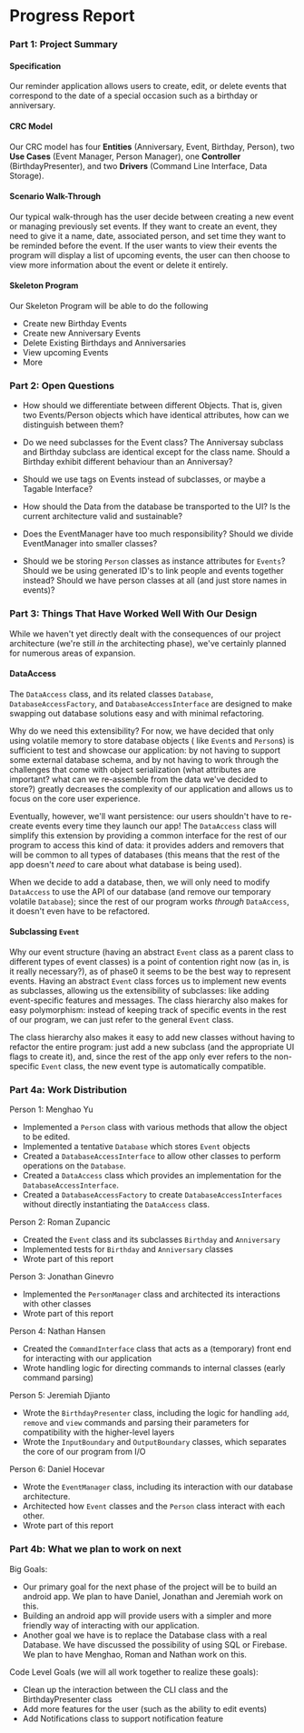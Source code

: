 # Progress Report

### Part 1: Project Summary

#### Specification

Our reminder application allows users to create, edit, or delete events that correspond to the date of a special occasion such as a birthday or anniversary.

#### CRC Model

Our CRC model has four **Entities** (Anniversary, Event, Birthday, Person), two **Use Cases** (Event Manager, Person Manager), one **Controller** (BirthdayPresenter), and two **Drivers** (Command Line Interface, Data Storage).

#### Scenario Walk-Through

Our typical walk-through has the user decide between creating a new event or managing previously set events. If they want to create an event, they need to give it a name, date, associated person, and set time they want to be reminded before the event. If the user wants to view their events the program will display a list of upcoming events, the user can then choose to view more information about the event or delete it entirely.

#### Skeleton Program

Our Skeleton Program will be able to do the following

- Create new Birthday Events
- Create new Anniversary Events
- Delete Existing Birthdays and Anniversaries
- View upcoming Events
- More

### Part 2: Open Questions

- How should we differentiate between different Objects. That is, given two Events/Person objects which have identical attributes, how can we distinguish between them?

- Do we need subclasses for the Event class? The Anniversay subclass and Birthday subclass are identical except for the class name. Should a Birthday exhibit different behaviour than an Anniversay?

- Should we use tags on Events instead of subclasses, or maybe a Tagable Interface?

- How should the Data from the database be transported to the UI? Is the current architecture valid and sustainable?

- Does the EventManager have too much responsibility? Should we divide EventManager into smaller classes?

- Should we be storing `Person` classes as instance attributes for `Events`? Should we be using generated ID's to link people and events together instead? Should we have person classes at all (and just store names in events)?

### Part 3: Things That Have Worked Well With Our Design

While we haven't yet directly dealt with the consequences of our project architecture (we're still _in_ the architecting
phase), we've certainly planned for numerous areas of expansion.

#### DataAccess

The `DataAccess` class, and its related classes `Database`, `DatabaseAccessFactory`, and `DatabaseAccessInterface` are
designed to make swapping out database solutions easy and with minimal refactoring.

Why do we need this extensibility? For now, we have decided that only using volatile memory to store database objects (
like `Event`s and `Person`s) is sufficient to test and showcase our application: by not having to support some external
database schema, and by not having to work through the challenges that come with object serialization (what attributes
are important? what can we re-assemble from the data we've decided to store?) greatly decreases the complexity of our
application and allows us to focus on the core user experience.

Eventually, however, we'll want persistence: our users shouldn't have to re-create events every time they launch our
app! The `DataAccess` class will simplify this extension by providing a common interface for the rest of our program to
access this kind of data: it provides adders and removers that will be common to all types of databases (this means that
the rest of the app doesn't _need_ to care about what database is being used).

When we decide to add a database, then, we will only need to modify `DataAccess` to use the API of our
database (and remove our temporary volatile `Database`); since the rest of our program works _through_ `DataAccess`, it
doesn't even have to be refactored.

#### Subclassing `Event`

Why our event structure (having an abstract `Event` class as a parent class to different types of event classes) is a
point of contention right now (as in, is it really necessary?), as of phase0 it seems to be the best way to represent
events. Having an abstract `Event` class forces us to implement new events as subclasses, allowing us the extensibility
of subclasses: like adding event-specific features and messages. The class hierarchy also makes for easy polymorphism: 
instead of keeping track of specific events in the rest of our program, we can just refer to the general `Event` class.

The class hierarchy also makes it easy to add new classes without having to refactor the entire program: just add a new
subclass (and the appropriate UI flags to create it), and, since the rest of the app only ever refers to the
non-specific `Event` class, the new event type is automatically compatible.

### Part 4a: Work Distribution

Person 1: Menghao Yu

- Implemented a `Person` class with various methods that allow the object to be edited.
- Implemented a tentative `Database` which stores `Event` objects
- Created a `DatabaseAccessInterface` to allow other classes to perform operations on the `Database`.
- Created a `DataAccess` class which provides an implementation for the `DatabaseAccessInterface`.
- Created a `DatabaseAccessFactory` to create `DatabaseAccessInterfaces` without directly instantiating the `DataAccess` class.

Person 2: Roman Zupancic

- Created the `Event` class and its subclasses `Birthday` and `Anniversary`
- Implemented tests for `Birthday` and `Anniversary` classes
- Wrote part of this report

Person 3: Jonathan Ginevro

- Implemented the `PersonManager` class and architected its interactions with other classes
- Wrote part of this report

Person 4: Nathan Hansen

- Created the `CommandInterface` class that acts as a (temporary) front end for interacting with our application
- Wrote handling logic for directing commands to internal classes (early command parsing) 

Person 5: Jeremiah Djianto

- Wrote the `BirthdayPresenter` class, including the logic for handling `add`, `remove` and `view` commands and parsing their parameters for compatibility with the higher-level layers
- Wrote the `InputBoundary` and `OutputBoundary` classes, which separates the core of our program from I/O

Person 6: Daniel Hocevar

- Wrote the `EventManager` class, including its interaction with our database architecture.
- Architected how `Event` classes and the `Person` class interact with each other.
- Wrote part of this report

### Part 4b: What we plan to work on next
Big Goals:
- Our primary goal for the next phase of the project will be to build an android app. We plan to have Daniel, Jonathan and Jeremiah work on this.
- Building an android app will provide users with a simpler and more friendly way of interacting with our application. 
- Another goal we have is to replace the Database class with a real Database. We have discussed the possibility of using SQL or Firebase. We plan to have Menghao, Roman and Nathan work on this.

Code Level Goals (we will all work together to realize these goals):
- Clean up the interaction between the CLI class and the BirthdayPresenter class
- Add more features for the user (such as the ability to edit events)
- Add Notifications class to support notification feature

